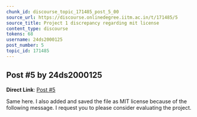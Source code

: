 ```yaml
---
chunk_id: discourse_topic_171485_post_5_00
source_url: https://discourse.onlinedegree.iitm.ac.in/t/171485/5
source_title: Project 1 discrepancy regarding mit license
content_type: discourse
tokens: 68
username: 24ds2000125
post_number: 5
topic_id: 171485
---
```


## Post #5 by 24ds2000125

**Direct Link**: [Post #5](https://discourse.onlinedegree.iitm.ac.in/t/171485/5)

Same here. I also added and saved the file as MIT license because of the following message. I request you to please consider evaluating the project.
